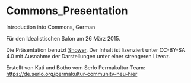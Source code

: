 # Commons_Presentation
Introduction into Commons, German

	
Für den Idealistischen Salon am 26 März 2015.


Die Präsentation benutzt [Shower](https://github.com/shower/shower). Der Inhalt ist lizenziert unter CC-BY-SA 4.0 mit Ausnahme der Darstellungen unter einer strengeren Lizenz.

Erstellt von Kati und Botho vom Serlo Permakultur-Team:
https://de.serlo.org/permakultur-community-neu-hier
